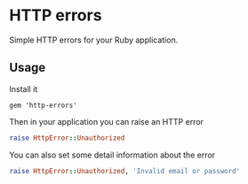 # HTTP errors

Simple HTTP errors for your Ruby application.

## Usage

Install it

```
gem 'http-errors'
```

Then in your application you can raise an HTTP error

```ruby
raise HttpError::Unauthorized
```

You can also set some detail information about the error

```ruby
raise HttpError::Unauthorized, 'Invalid email or password'
```
